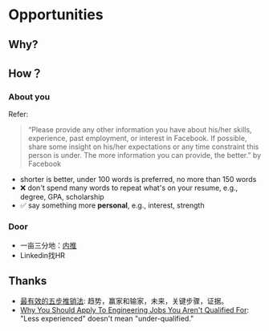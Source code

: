 # Opportunities 


## Why?

## How？


### About you 

Refer:

> “Please provide any other information you have about his/her skills, experience, past employment, or interest in Facebook. If possible, share some insight on his/her expectations or any time constraint this person is under. The more information you can provide, the better.” by Facebook 


- shorter is better, under 100 words is preferred, no more than 150 words
- ❌ don't spend many words to repeat what's on your resume, e.g., degree, GPA, scholarship
- ✅ say something more **personal**, e.g., interest, strength


### Door

- 一亩三分地：[内推](https://www.1point3acres.com/bbs/forum-198-1.html)
- Linkedin找HR

## Thanks 

- [最有效的五步推销法](http://www.ruanyifeng.com/blog/2018/11/most-effective-sales-promotion.html): 趋势，赢家和输家，未来，关键步骤，证据。
- [Why You Should Apply To Engineering Jobs You Aren't Qualified For](https://angel.co/blog/why-you-should-apply-to-engineering-jobs-you-arent-qualified-for): "Less experienced" doesn't mean "under-qualified."